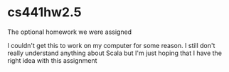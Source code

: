 # cs441hw2.5
The optional homework we were assigned


I couldn't get this to work on my computer for some reason. I still don't really understand anything about Scala but I'm just hoping that I have the right idea with this assignment
